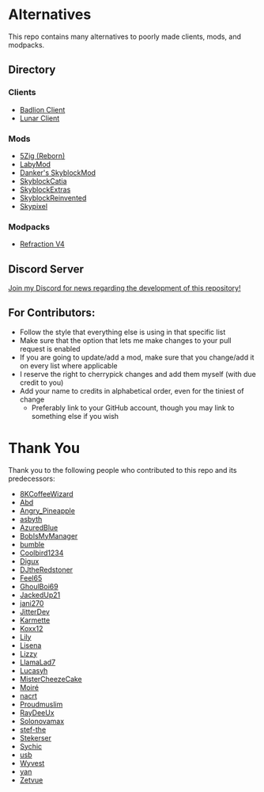 # Alternatives

This repo contains many alternatives to poorly made clients, mods, and modpacks.  

## Directory

### Clients

- [Badlion Client](BadlionClient.md)
- [Lunar Client](LunarClient.md)

### Mods

- [5Zig (Reborn)](5Zig.md)
- [LabyMod](LabyMod.md)
- [Danker's SkyblockMod](DankersSkyblockMod.md)
- [SkyblockCatia](SkyblockCatia.md)
- [SkyblockExtras](SkyblockExtras.md)
- [SkyblockReinvented](SkyblockReinvented.md)
- [Skypixel](Skypixel.md)

### Modpacks

- [Refraction V4](RefractionV4.md)

## Discord Server

[Join my Discord for news regarding the development of this repository!](https://inv.wtf/micro)

## For Contributors:

- Follow the style that everything else is using in that specific list
- Make sure that the option that lets me make changes to your pull request is enabled
- If you are going to update/add a mod, make sure that you change/add it on every list where applicable
- I reserve the right to cherrypick changes and add them myself (with due credit to you)
- Add your name to credits in alphabetical order, even for the tiniest of change
  - Preferably link to your GitHub account, though you may link to something else if you wish

# Thank You

Thank you to the following people who contributed to this repo and its predecessors:

- [8KCoffeeWizard](https://github.com/8KCoffeeWizard)
- [Abd](https://github.com/BrahR)
- [Angry_Pineapple](https://github.com/Angry-Pineapple3121)
- [asbyth](https://github.com/asbyth)
- [AzuredBlue](https://github.com/AzuredBlue)
- [BobIsMyManager](https://github.com/BobIsMyManager)
- [bumble](https://github.com/itsbumble)
- [Coolbird1234](https://twitter.com/dankbird1234)
- [Digux](https://github.com/Diguhxe)
- [DJtheRedstoner](https://github.com/DJtheRedstoner)
- [Feel65](https://github.com/Feel65)
- [GhoulBoi69](https://github.com/GhoulBoii)
- [JackedUp21](https://github.com/JackedUp21)
- [jani270](https://github.com/jani270)
- [JitterDev](https://github.com/JitterDev)
- [Karmette](https://github.com/karmette)
- [Koxx12](https://github.com/koxx12-dev)
- [Lily](https://github.com/My-Name-Is-Jeff)
- [Lisena](https://github.com/lisenaaaa)
- [Lizzy](https://github.com/LizzyMaybeDev)
- [LlamaLad7](https://github.com/LlamaLad7)
- [Lucasyh](https://github.com/Lucasyh)
- [MisterCheezeCake](https://github.com/MisterCheezeCake)
- [Moiré](https://github.com/moire9)
- [nacrt](https://github.com/nacrt)
- [Proudmuslim](https://github.com/proudmuslim-dev)
- [RayDeeUx](https://github.com/RayDeeUx)
- [Solonovamax](https://github.com/solonovamax)
- [stef-the](https://github.com/stef-the)
- [Stekerser](https://github.com/Stekerser)
- [Sychic](https://github.com/Sychic)
- [usb](https://github.com/U5B)
- [Wyvest](https://github.com/wyvest)
- [yan](https://github.com/yanNotDev)
- [Zetvue](https://zetvue.carrd.co)

